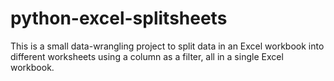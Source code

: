 # python-excel-splitsheets
This is a small data-wrangling project to split data in an Excel workbook into different worksheets using a column as a filter, all in a single Excel workbook.
